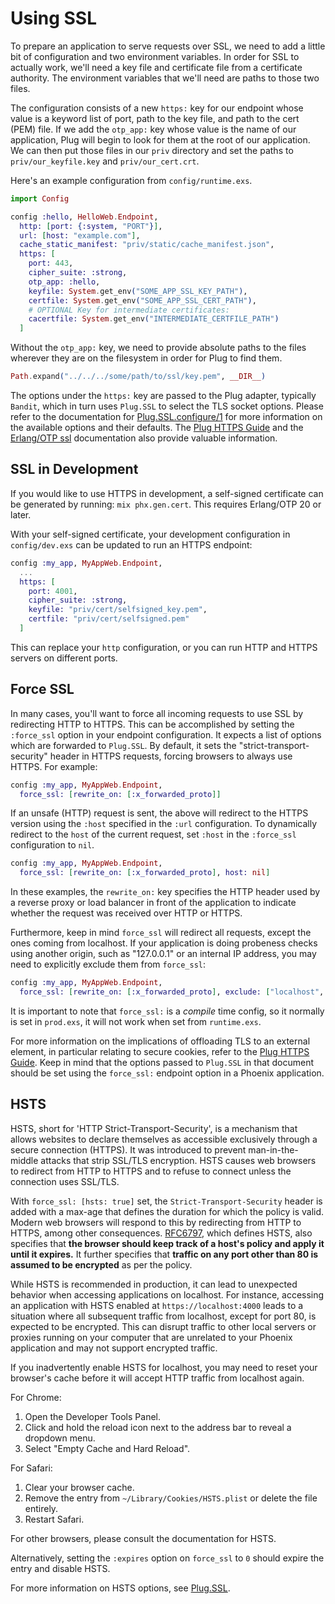 # Using SSL

To prepare an application to serve requests over SSL, we need to add a little bit of configuration and two environment variables. In order for SSL to actually work, we'll need a key file and certificate file from a certificate authority. The environment variables that we'll need are paths to those two files.

The configuration consists of a new `https:` key for our endpoint whose value is a keyword list of port, path to the key file, and path to the cert (PEM) file. If we add the `otp_app:` key whose value is the name of our application, Plug will begin to look for them at the root of our application. We can then put those files in our `priv` directory and set the paths to `priv/our_keyfile.key` and `priv/our_cert.crt`.

Here's an example configuration from `config/runtime.exs`.

```elixir
import Config

config :hello, HelloWeb.Endpoint,
  http: [port: {:system, "PORT"}],
  url: [host: "example.com"],
  cache_static_manifest: "priv/static/cache_manifest.json",
  https: [
    port: 443,
    cipher_suite: :strong,
    otp_app: :hello,
    keyfile: System.get_env("SOME_APP_SSL_KEY_PATH"),
    certfile: System.get_env("SOME_APP_SSL_CERT_PATH"),
    # OPTIONAL Key for intermediate certificates:
    cacertfile: System.get_env("INTERMEDIATE_CERTFILE_PATH")
  ]

```

Without the `otp_app:` key, we need to provide absolute paths to the files wherever they are on the filesystem in order for Plug to find them.

```elixir
Path.expand("../../../some/path/to/ssl/key.pem", __DIR__)
```

The options under the `https:` key are passed to the Plug adapter, typically `Bandit`, which in turn uses `Plug.SSL` to select the TLS socket options. Please refer to the documentation for [Plug.SSL.configure/1](https://hexdocs.pm/plug/Plug.SSL.html#configure/1) for more information on the available options and their defaults. The [Plug HTTPS Guide](https://hexdocs.pm/plug/https.html) and the [Erlang/OTP ssl](https://www.erlang.org/doc/man/ssl.html) documentation also provide valuable information.

## SSL in Development

If you would like to use HTTPS in development, a self-signed certificate can be generated by running: `mix phx.gen.cert`. This requires Erlang/OTP 20 or later.

With your self-signed certificate, your development configuration in `config/dev.exs` can be updated to run an HTTPS endpoint:

```elixir
config :my_app, MyAppWeb.Endpoint,
  ...
  https: [
    port: 4001,
    cipher_suite: :strong,
    keyfile: "priv/cert/selfsigned_key.pem",
    certfile: "priv/cert/selfsigned.pem"
  ]
```

This can replace your `http` configuration, or you can run HTTP and HTTPS servers on different ports.

## Force SSL

In many cases, you'll want to force all incoming requests to use SSL by redirecting HTTP to HTTPS. This can be accomplished by setting the `:force_ssl` option in your endpoint configuration. It expects a list of options which are forwarded to `Plug.SSL`. By default, it sets the "strict-transport-security" header in HTTPS requests, forcing browsers to always use HTTPS. For example:

```elixir
config :my_app, MyAppWeb.Endpoint,
  force_ssl: [rewrite_on: [:x_forwarded_proto]]
```


If an unsafe (HTTP) request is sent, the above will redirect to the HTTPS version using the `:host` specified in the `:url` configuration.  To dynamically redirect to the `host` of the current request, set `:host` in the `:force_ssl` configuration to `nil`.

```elixir
config :my_app, MyAppWeb.Endpoint,
  force_ssl: [rewrite_on: [:x_forwarded_proto], host: nil]
```

In these examples, the `rewrite_on:` key specifies the HTTP header used by a reverse proxy or load balancer in front of the application to indicate whether the request was received over HTTP or HTTPS.

Furthermore, keep in mind `force_ssl` will redirect all requests, except the ones coming from localhost. If your application is doing probeness checks using another origin, such as "127.0.0.1" or an internal IP address, you may need to explicitly exclude them from `force_ssl`:

```elixir
config :my_app, MyAppWeb.Endpoint,
  force_ssl: [rewrite_on: [:x_forwarded_proto], exclude: ["localhost", "127.0.0.1"]]
```

It is important to note that `force_ssl:` is a *compile* time config, so it normally is set in `prod.exs`, it will not work when set from `runtime.exs`.

For more information on the implications of offloading TLS to an external element, in particular relating to secure cookies, refer to the [Plug HTTPS Guide](https://hexdocs.pm/plug/https.html#offloading-tls). Keep in mind that the options passed to `Plug.SSL` in that document should be set using the `force_ssl:` endpoint option in a Phoenix application.

## HSTS

HSTS, short for 'HTTP Strict-Transport-Security', is a mechanism that allows websites to declare themselves as accessible exclusively through a secure connection (HTTPS). It was introduced to prevent man-in-the-middle attacks that strip SSL/TLS encryption. HSTS causes web browsers to redirect from HTTP to HTTPS and to refuse to connect unless the connection uses SSL/TLS.

With `force_ssl: [hsts: true]` set, the `Strict-Transport-Security` header is added with a max-age that defines the duration for which the policy is valid. Modern web browsers will respond to this by redirecting from HTTP to HTTPS, among other consequences. [RFC6797](https://tools.ietf.org/html/rfc6797), which defines HSTS, also specifies that **the browser should keep track of a host's policy and apply it until it expires.** It further specifies that **traffic on any port other than 80 is assumed to be encrypted** as per the policy.

While HSTS is recommended in production, it can lead to unexpected behavior when accessing applications on localhost. For instance, accessing an application with HSTS enabled at `https://localhost:4000` leads to a situation where all subsequent traffic from localhost, except for port 80, is expected to be encrypted. This can disrupt traffic to other local servers or proxies running on your computer that are unrelated to your Phoenix application and may not support encrypted traffic.

If you inadvertently enable HSTS for localhost, you may need to reset your browser's cache before it will accept HTTP traffic from localhost again.

For Chrome:
1. Open the Developer Tools Panel.
2. Click and hold the reload icon next to the address bar to reveal a dropdown menu.
3. Select "Empty Cache and Hard Reload".

For Safari:
1. Clear your browser cache.
2. Remove the entry from `~/Library/Cookies/HSTS.plist` or delete the file entirely.
3. Restart Safari.

For other browsers, please consult the documentation for HSTS.

Alternatively, setting the `:expires` option on `force_ssl` to `0` should expire the entry and disable HSTS.

For more information on HSTS options, see [Plug.SSL](https://hexdocs.pm/plug/Plug.SSL.html).

